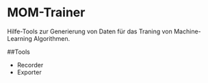 # MOM-Trainer
Hilfe-Tools zur Generierung von Daten für das Traning von Machine-Learning Algorithmen.

##Tools
* Recorder
* Exporter  
